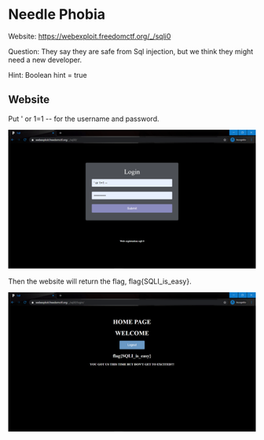 # Needle Phobia

Website: https://webexploit.freedomctf.org/_/sqli0

Question: They say they are safe from Sql injection, but we think they might need a new developer.

Hint: Boolean hint = true

## Website 
Put ' or 1=1 -- for the username and password.

!['Injection'](./injectoin.png)

Then the website will return the flag, flag{SQLI_is_easy}.

!['Flag'](./Flag.png)
